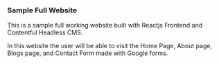 ### Sample Full Website 

This is a sample full working website built with Reactjs Frontend and Contentful Headless CMS.

In this website the user will be able to visit the Home Page, About page, Blogs page, and Contact Form made with Google forms. 



